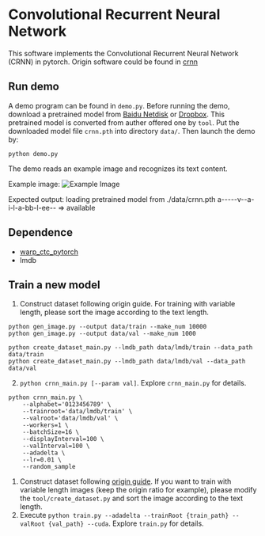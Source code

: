 Convolutional Recurrent Neural Network
======================================

This software implements the Convolutional Recurrent Neural Network (CRNN) in pytorch.
Origin software could be found in [crnn](https://github.com/bgshih/crnn)

Run demo
--------
A demo program can be found in ``demo.py``. Before running the demo, download a pretrained model
from [Baidu Netdisk](https://pan.baidu.com/s/1pLbeCND) or [Dropbox](https://www.dropbox.com/s/dboqjk20qjkpta3/crnn.pth?dl=0). 
This pretrained model is converted from auther offered one by ``tool``.
Put the downloaded model file ``crnn.pth`` into directory ``data/``. Then launch the demo by:

    python demo.py

The demo reads an example image and recognizes its text content.

Example image:
![Example Image](./data/demo.png)

Expected output:
    loading pretrained model from ./data/crnn.pth
    a-----v--a-i-l-a-bb-l-ee-- => available

Dependence
----------
* [warp_ctc_pytorch](https://github.com/SeanNaren/warp-ctc/tree/pytorch_bindings/pytorch_binding)
* lmdb

Train a new model
-----------------

1. Construct dataset following origin guide. For training with variable length, please sort the image according to the text length.
```
python gen_image.py --output data/train --make_num 10000
python gen_image.py --output data/val --make_num 1000

python create_dataset_main.py --lmdb_path data/lmdb/train --data_path data/train
python create_dataset_main.py --lmdb_path data/lmdb/val --data_path data/val
```
2. ``python crnn_main.py [--param val]``. Explore ``crnn_main.py`` for details.

```
python crnn_main.py \
    --alphabet='0123456789' \
    --trainroot='data/lmdb/train' \
    --valroot='data/lmdb/val' \
    --workers=1 \
    --batchSize=16 \
    --displayInterval=100 \
    --valInterval=100 \
    --adadelta \
    --lr=0.01 \
    --random_sample
```

1. Construct dataset following [origin guide](https://github.com/bgshih/crnn#train-a-new-model). If you want to train with variable length images (keep the origin ratio for example), please modify the `tool/create_dataset.py` and sort the image according to the text length.
2. Execute ``python train.py --adadelta --trainRoot {train_path} --valRoot {val_path} --cuda``. Explore ``train.py`` for details.

